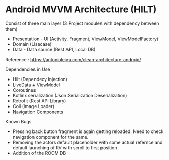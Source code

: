 # Android MVVM Architecture (HILT)

Consist of three main layer (3 Project modules with dependency between them)
- Presentation - UI (Activity, Fragment, ViewModel, ViewModelFactory)
- Domain (Usecase)
- Data - Data source (Rest API, Local DB)

Reference : https://antonioleiva.com/clean-architecture-android/

Dependencies in Use
- Hilt (Dependecy Injection)
- LiveData + ViewModel
- Coroutines
- Kotlinx serialization (Json Serialization Deserialization)
- Retrofit (Rest API Library)
- Coil (Image Loader)
- Navigation Components

Known Bugs
- Pressing back button fragment is again getting reloaded. Need to check navigation component for the same. 
- Removing the actors default placeholder with some actual refernce and default launching of RV with scroll to first position
- Addition of the ROOM DB

